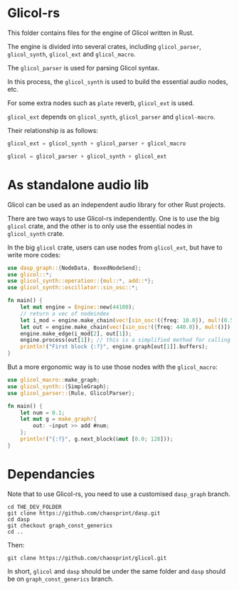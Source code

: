 # Glicol-rs

This folder contains files for the engine of Glicol written in Rust.

The engine is divided into several crates, including `glicol_parser`, `glicol_synth`, `glicol_ext` and `glicol_macro`.

The `glicol_parser` is used for parsing Glicol syntax.

In this process, the `glicol_synth` is used to build the essential audio nodes, etc.

For some extra nodes such as `plate` reverb, `glicol_ext` is used.

`glicol_ext` depends on `glicol_synth`, `glicol_parser` and `glicol-macro`.

Their relationship is as follows:

```rust
glicol_ext = glicol_synth + glicol_parser + glicol_macro
```

```rust
glicol = glicol_parser + glicol_synth + glicol_ext
```

# As standalone audio lib

Glicol can be used as an independent audio library for other Rust projects.

There are two ways to use Glicol-rs independently. One is to use the big `glicol` crate, and the other is to only use the essential nodes in `glicol_synth` crate.

In the big `glicol` crate, users can use nodes from `glicol_ext`, but have to write more codes:

```rust
use dasp_graph::{NodeData, BoxedNodeSend};
use glicol::*;
use glicol_synth::operation::{mul::*, add::*};
use glicol_synth::oscillator::sin_osc::*;

fn main() {
    let mut engine = Engine::new(44100);
    // return a vec of nodeindex
    let i_mod = engine.make_chain(vec![sin_osc!({freq: 10.0}), mul!(0.5), add!(0.5)]);
    let out = engine.make_chain(vec![sin_osc!({freq: 440.0}), mul!()]);
    engine.make_edge(i_mod[2], out[1]);
    engine.process(out[1]); // this is a simplified method for calling processor on graph
    println!("First block {:?}", engine.graph[out[1]].buffers);
}
```

But a more ergonomic way is to use those nodes with the `glicol_macro`:

```rust
use glicol_macro::make_graph;
use glicol_synth::{SimpleGraph};
use glicol_parser::{Rule, GlicolParser};

fn main() {
    let num = 0.1;
    let mut g = make_graph!{
        out: ~input >> add #num;
    };
    println!("{:?}", g.next_block(&mut [0.0; 128]));
}
```

# Dependancies

Note that to use Glicol-rs, you need to use a customised `dasp_graph` branch.

```git
cd THE_DEV_FOLDER
git clone https://github.com/chaosprint/dasp.git
cd dasp
git checkout graph_const_generics
cd ..
```

Then:
```
git clone https://github.com/chaosprint/glicol.git
```

In short, `glicol` and `dasp` should be under the same folder and `dasp` should be on `graph_const_generics` branch.